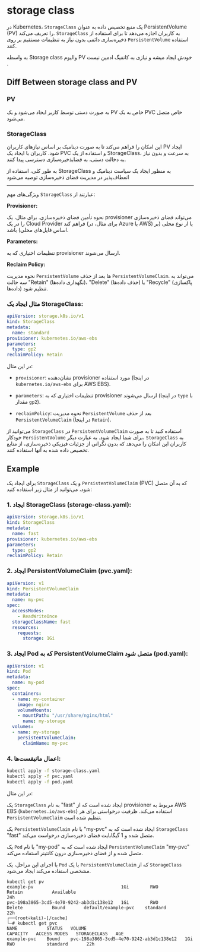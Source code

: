 # storage class

 در Kubernetes، `StorageClass` یک منبع تخصیص داده به عنوان PersistentVolume (PV) را تعریف می‌کند. `StorageClass` به کاربران اجازه می‌دهد تا برای استفاده از ذخیره‌سازی دائمی بدون نیاز به تنظیمات مستقیم بر روی `PersistentVolume` استفاده کنند.

به واسطه Storage class والیوم PV خودش ایجاد میشه و نیازی به کانفیگ ادمین نیست .

## Diff Between storage class and PV

### PV 
به صورت دستی توسط کاربر ایجاد می‌شود و یک PV خاص به یک PVC خاص متصل می‌شود.

### StorageClass
    
این امکان را فراهم می‌کند تا به صورت دینامیک بر اساس نیازهای کاربران PV ایجاد شود. کاربران با ایجاد یک PVC و استفاده از یک StorageClass، به سرعت و بدون نیاز به دخالت دستی، به فضایذخیره‌سازی دسترسی پیدا کنند.

به طور کلی، استفاده از StorageClass به منظور ایجاد یک سیاست دینامیک و انعطاف‌پذیر در مدیریت فضای ذخیره‌سازی توصیه می‌شود

---

ویژگی‌های مهم `StorageClass` عبارتند از:

**Provisioner:**

نحوه تأمین فضای ذخیره‌سازی. برای مثال، یک provisioner می‌تواند فضای ذخیره‌سازی را در یک Cloud Provider فراهم کند (برای مثال، در Azure یا AWS) یا از نوع محلی (بر اساس فایل‌های محلی) باشد.

   **Parameters:**
  
تنظیمات اختیاری که به provisioner ارسال می‌شوند.

**Reclaim Policy:**
  
نحوه مدیریت `PersistentVolume` ها بعد از حذف `PersistentVolumeClaim`. می‌تواند به سه حالت "Retain" (نگهداری داده‌ها)، "Delete" (حذف داده‌ها) یا "Recycle" (پاکسازی داده‌ها) تنظیم شود.
    

### مثال ایجاد یک StorageClass:

```yaml
apiVersion: storage.k8s.io/v1
kind: StorageClass
metadata:
  name: standard
provisioner: kubernetes.io/aws-ebs
parameters:
  type: gp2
reclaimPolicy: Retain
```

در این مثال:

- `provisioner`: نشان‌دهنده provisioner مورد استفاده (در اینجا `kubernetes.io/aws-ebs` برای AWS EBS).
  
- `parameters`: تنظیمات اختیاری که به provisioner ارسال می‌شوند (در اینجا `type` با مقدار `gp2`).

- `reclaimPolicy`: نحوه مدیریت `PersistentVolume` بعد از حذف `PersistentVolumeClaim` (در اینجا `Retain`).

می‌توانید از `StorageClass` در `PersistentVolumeClaim` استفاده کنید تا به صورت خودکار `PersistentVolume` برای شما ایجاد شود. به عبارت دیگر، `StorageClass` به کاربران این امکان را می‌دهد که بدون نگرانی از جزئیات فیزیکی ذخیره‌سازی، از منابع تخصیص داده شده به آنها استفاده کنند.


## Example

برای ایجاد یک `StorageClass` و یک `PersistentVolumeClaim` (PVC) که به آن متصل شود، می‌توانید از مثال زیر استفاده کنید:

### 1. ایجاد StorageClass (storage-class.yaml):

```yaml
apiVersion: storage.k8s.io/v1
kind: StorageClass
metadata:
  name: fast
provisioner: kubernetes.io/aws-ebs
parameters:
  type: gp2
reclaimPolicy: Retain
```

### 2. ایجاد PersistentVolumeClaim (pvc.yaml):

```yaml
apiVersion: v1
kind: PersistentVolumeClaim
metadata:
  name: my-pvc
spec:
  accessModes:
    - ReadWriteOnce
  storageClassName: fast
  resources:
    requests:
      storage: 1Gi
```

### 3. ایجاد Pod که به PersistentVolumeClaim متصل شود (pod.yaml):

```yaml
apiVersion: v1
kind: Pod
metadata:
  name: my-pod
spec:
  containers:
  - name: my-container
    image: nginx
    volumeMounts:
    - mountPath: "/usr/share/nginx/html"
      name: my-storage
  volumes:
  - name: my-storage
    persistentVolumeClaim:
      claimName: my-pvc
```

### 4. اعمال مانیفست‌ها:

```bash
kubectl apply -f storage-class.yaml
kubectl apply -f pvc.yaml
kubectl apply -f pod.yaml
```

در این مثال:

یک `StorageClass` به نام "fast" ایجاد شده است که از provisioner مربوط به AWS EBS (`kubernetes.io/aws-ebs`) استفاده می‌کند. ظرفیت درخواستی برای هر `PersistentVolumeClaim` تنظیم شده است.

یک `PersistentVolumeClaim` با نام "my-pvc" ایجاد شده است که به `StorageClass` "fast" متصل شده و 1 گیگابایت فضای ذخیره‌سازی درخواست می‌کند.

یک `Pod` با نام "my-pod" ایجاد شده است که به `PersistentVolumeClaim` "my-pvc" متصل شده و از فضای ذخیره‌سازی درون کانتینر استفاده می‌کند.

با اجرای این مراحل، یک `Pod` با یک `PersistentVolumeClaim` که از `StorageClass` مشخصی استفاده می‌کند ایجاد می‌شود.

```
kubectl get pv
example-pv                                 1Gi        RWO            Retain           Available                                                  24h
pvc-198a3865-3cd5-4e70-9242-ab3d1c138e12   1Gi        RWO            Delete           Bound       default/example-pvc    standard                22h
┌──(root💀kali)-[/cache]
└─# kubectl get pvc
NAME           STATUS   VOLUME                                     CAPACITY   ACCESS MODES   STORAGECLASS   AGE
example-pvc    Bound    pvc-198a3865-3cd5-4e70-9242-ab3d1c138e12   1Gi        RWO            standard       22h
```

